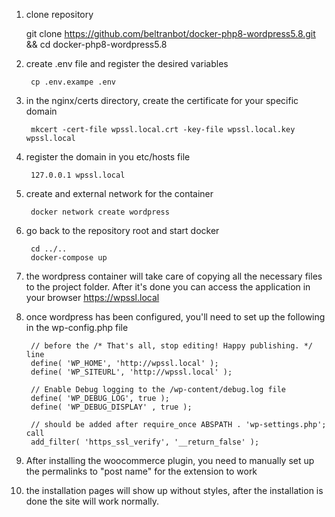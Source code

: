 1. clone repository

    git clone https://github.com/beltranbot/docker-php8-wordpress5.8.git && cd docker-php8-wordpress5.8

2. create .env file and register the desired variables

        cp .env.exampe .env

3. in the nginx/certs directory, create the certificate for your specific domain

        mkcert -cert-file wpssl.local.crt -key-file wpssl.local.key wpssl.local

4. register the domain in you etc/hosts file

        127.0.0.1 wpssl.local

5. create and external network for the container

        docker network create wordpress

5. go back to the repository root and start docker

        cd ../..
        docker-compose up

6. the wordpress container will take care of copying all the necessary files to the project folder. After it's done you can access the application in your browser https://wpssl.local

7. once wordpress has been configured, you'll need to set up the following in the wp-config.php file

        // before the /* That's all, stop editing! Happy publishing. */ line
        define( 'WP_HOME', 'http://wpssl.local' );
        define( 'WP_SITEURL', 'http://wpssl.local' );

        // Enable Debug logging to the /wp-content/debug.log file
        define( 'WP_DEBUG_LOG', true );
        define( 'WP_DEBUG_DISPLAY' , true );

        // should be added after require_once ABSPATH . 'wp-settings.php'; call
        add_filter( 'https_ssl_verify', '__return_false' );

8. After installing the woocommerce plugin, you need to manually set up the permalinks to "post name" for the extension to work
9. the installation pages will show up without styles, after the installation is done the site will work normally.